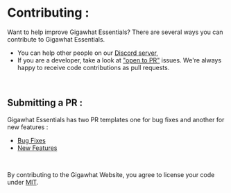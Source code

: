 # Contributing :

Want to help improve Gigawhat Essentials? There are several ways you can contribute to Gigawhat Essentials.

   - You can help other people on our <a href="https://discord.gg/rMq7GujUZJ">Discord server</a>,
   - If you are a developer, take a look at <a href="https://github.com/Gigawhat-net/Gigawhat-Website/labels/open%20to%20PR">"open to PR"</a> issues. We're always happy to receive code contributions as pull requests.

<br>

## Submitting a PR :
Gigawhat Essentials has two PR templates one for bug fixes and another for new features :

   - <a href="https://github.com/Gigawhat-net/Gigawhat-Website/blob/dev/.github/PULL_REQUEST_TEMPLATE/bug-fix.md">Bug Fixes</a>
   - <a href="https://github.com/Gigawhat-net/Gigawhat-Website/blob/dev/.github/PULL_REQUEST_TEMPLATE/new-feature.md">New Features</a>

<br>

By contributing to the Gigawhat Website, you agree to license your code under <a href="https://github.com/Gigawhat-net/Gigawhat-Essentials/blob/dev/LICENSE">MIT</a>.
